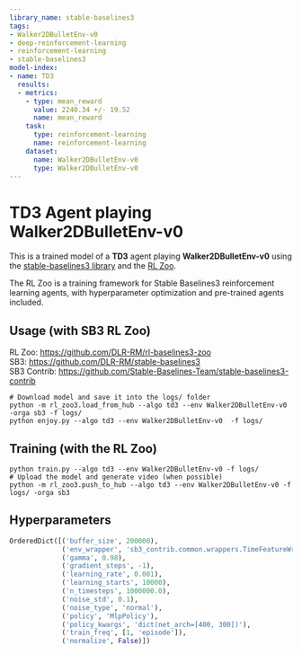 ```yaml
---
library_name: stable-baselines3
tags:
- Walker2DBulletEnv-v0
- deep-reinforcement-learning
- reinforcement-learning
- stable-baselines3
model-index:
- name: TD3
  results:
  - metrics:
    - type: mean_reward
      value: 2240.34 +/- 19.52
      name: mean_reward
    task:
      type: reinforcement-learning
      name: reinforcement-learning
    dataset:
      name: Walker2DBulletEnv-v0
      type: Walker2DBulletEnv-v0
---
```


# **TD3** Agent playing **Walker2DBulletEnv-v0**
This is a trained model of a **TD3** agent playing **Walker2DBulletEnv-v0**
using the [stable-baselines3 library](https://github.com/DLR-RM/stable-baselines3)
and the [RL Zoo](https://github.com/DLR-RM/rl-baselines3-zoo).

The RL Zoo is a training framework for Stable Baselines3
reinforcement learning agents,
with hyperparameter optimization and pre-trained agents included.

## Usage (with SB3 RL Zoo)

RL Zoo: https://github.com/DLR-RM/rl-baselines3-zoo<br/>
SB3: https://github.com/DLR-RM/stable-baselines3<br/>
SB3 Contrib: https://github.com/Stable-Baselines-Team/stable-baselines3-contrib

```
# Download model and save it into the logs/ folder
python -m rl_zoo3.load_from_hub --algo td3 --env Walker2DBulletEnv-v0 -orga sb3 -f logs/
python enjoy.py --algo td3 --env Walker2DBulletEnv-v0  -f logs/
```

## Training (with the RL Zoo)
```
python train.py --algo td3 --env Walker2DBulletEnv-v0 -f logs/
# Upload the model and generate video (when possible)
python -m rl_zoo3.push_to_hub --algo td3 --env Walker2DBulletEnv-v0 -f logs/ -orga sb3
```

## Hyperparameters
```python
OrderedDict([('buffer_size', 200000),
             ('env_wrapper', 'sb3_contrib.common.wrappers.TimeFeatureWrapper'),
             ('gamma', 0.98),
             ('gradient_steps', -1),
             ('learning_rate', 0.001),
             ('learning_starts', 10000),
             ('n_timesteps', 1000000.0),
             ('noise_std', 0.1),
             ('noise_type', 'normal'),
             ('policy', 'MlpPolicy'),
             ('policy_kwargs', 'dict(net_arch=[400, 300])'),
             ('train_freq', [1, 'episode']),
             ('normalize', False)])
```

